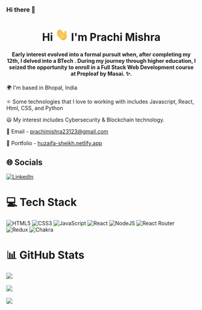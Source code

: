 


### Hi there 👋
<h1 align="center">Hi <img src="https://raw.githubusercontent.com/ABSphreak/ABSphreak/master/gifs/Hi.gif" width="35"> I'm Prachi Mishra</h1>
<h4 align="center"> Early interest evolved into a formal pursuit when, after completing my 12th, I delved into a  BTech . During my journey through higher education, I seized the opportunity to enroll in a Full Stack Web Development course at Prepleaf by Masai. ✨.</h4>

🌍 I'm based in Bhopal, India

⚛️ Some technologies that I love to working with includes  Javascript, React, Html, CSS, and Python

😃 My interest includes Cybersecurity & Blockchain technology.

📧 Email - prachimishra23123@gmail.com

💼 Portfolio - [huzaifa-sheikh.netlify.app](https://misprachi023.github.io/prachi-portfolio/)

## 🌐 Socials
[![LinkedIn](https://img.shields.io/badge/LinkedIn-%230077B5.svg?logo=linkedin&logoColor=white)](https://www.linkedin.com/in/prachi-mishra-45b80b279/)


# 💻 Tech Stack
![HTML5](https://img.shields.io/badge/html5-%23E34F26.svg?style=for-the-badge&logo=html5&logoColor=white) 
![CSS3](https://img.shields.io/badge/css3-%231572B6.svg?style=for-the-badge&logo=css3&logoColor=white) 
![JavaScript](https://img.shields.io/badge/javascript-%23323330.svg?style=for-the-badge&logo=javascript&logoColor=%23F7DF1E) 
![React](https://img.shields.io/badge/react-%2320232a.svg?style=for-the-badge&logo=react&logoColor=%2361DAFB) 
![NodeJS](https://img.shields.io/badge/node.js-6DA55F?style=for-the-badge&logo=node.js&logoColor=white) 
![React Router](https://img.shields.io/badge/React_Router-CA4245?style=for-the-badge&logo=react-router&logoColor=white) 
![Redux](https://img.shields.io/badge/redux-%23593d88.svg?style=for-the-badge&logo=redux&logoColor=white) 
![Chakra](https://img.shields.io/badge/chakra-%234ED1C5.svg?style=for-the-badge&logo=chakraui&logoColor=white) 



# 📊 GitHub Stats
![](https://github-readme-stats.vercel.app/api?username=misprachi023&theme=react&hide_border=false&include_all_commits=true&count_private=false)<br/>

![](https://github-readme-streak-stats.herokuapp.com/?user=misprachi023&theme=react&hide_border=false)<br/>

![](https://github-readme-stats.vercel.app/api/top-langs/?username=misprachi023&theme=react&hide_border=false&include_all_commits=true&count_private=false&layout=compact)
